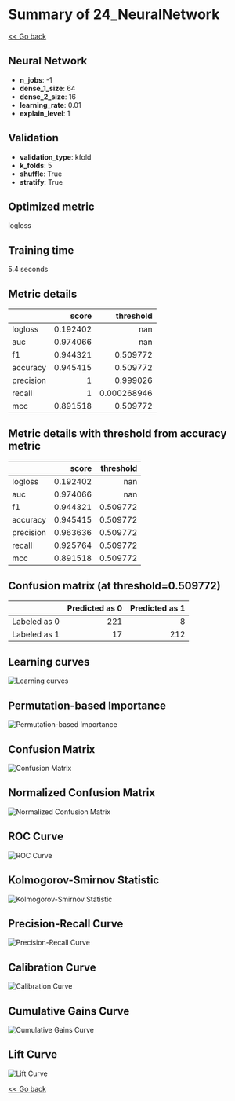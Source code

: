 # Summary of 24_NeuralNetwork

[<< Go back](../README.md)


## Neural Network
- **n_jobs**: -1
- **dense_1_size**: 64
- **dense_2_size**: 16
- **learning_rate**: 0.01
- **explain_level**: 1

## Validation
 - **validation_type**: kfold
 - **k_folds**: 5
 - **shuffle**: True
 - **stratify**: True

## Optimized metric
logloss

## Training time

5.4 seconds

## Metric details
|           |    score |     threshold |
|:----------|---------:|--------------:|
| logloss   | 0.192402 | nan           |
| auc       | 0.974066 | nan           |
| f1        | 0.944321 |   0.509772    |
| accuracy  | 0.945415 |   0.509772    |
| precision | 1        |   0.999026    |
| recall    | 1        |   0.000268946 |
| mcc       | 0.891518 |   0.509772    |


## Metric details with threshold from accuracy metric
|           |    score |   threshold |
|:----------|---------:|------------:|
| logloss   | 0.192402 |  nan        |
| auc       | 0.974066 |  nan        |
| f1        | 0.944321 |    0.509772 |
| accuracy  | 0.945415 |    0.509772 |
| precision | 0.963636 |    0.509772 |
| recall    | 0.925764 |    0.509772 |
| mcc       | 0.891518 |    0.509772 |


## Confusion matrix (at threshold=0.509772)
|              |   Predicted as 0 |   Predicted as 1 |
|:-------------|-----------------:|-----------------:|
| Labeled as 0 |              221 |                8 |
| Labeled as 1 |               17 |              212 |

## Learning curves
![Learning curves](learning_curves.png)

## Permutation-based Importance
![Permutation-based Importance](permutation_importance.png)
## Confusion Matrix

![Confusion Matrix](confusion_matrix.png)


## Normalized Confusion Matrix

![Normalized Confusion Matrix](confusion_matrix_normalized.png)


## ROC Curve

![ROC Curve](roc_curve.png)


## Kolmogorov-Smirnov Statistic

![Kolmogorov-Smirnov Statistic](ks_statistic.png)


## Precision-Recall Curve

![Precision-Recall Curve](precision_recall_curve.png)


## Calibration Curve

![Calibration Curve](calibration_curve_curve.png)


## Cumulative Gains Curve

![Cumulative Gains Curve](cumulative_gains_curve.png)


## Lift Curve

![Lift Curve](lift_curve.png)



[<< Go back](../README.md)
